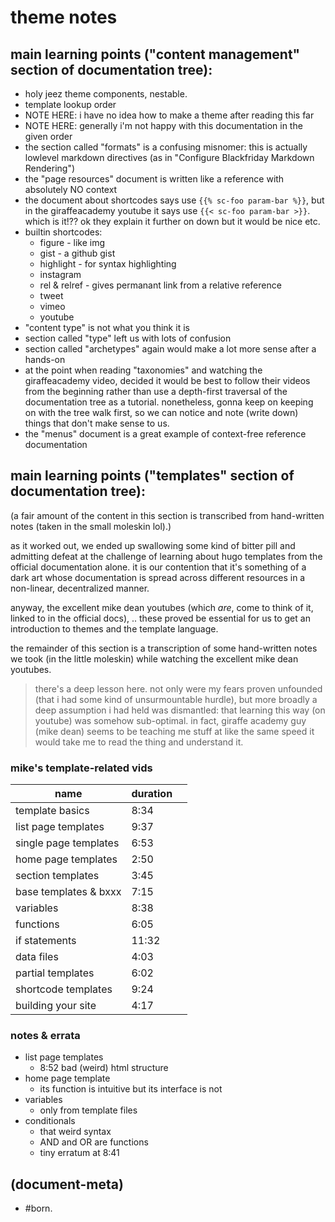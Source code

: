 # theme notes

## main learning points ("content management" section of documentation tree):
  - holy jeez theme components, nestable.
  - template lookup order
  - NOTE HERE: i have no idea how to make a theme after reading this far
  - NOTE HERE: generally i'm not happy with this documentation in the given order
  - the section called "formats" is a confusing misnomer: this is actually lowlevel
    markdown directives (as in "Configure Blackfriday Markdown Rendering")
  - the "page resources" document is written like a reference with absolutely NO context
  - the document about shortcodes says use `{{% sc-foo param-bar %}}`,
    but in the giraffeacademy youtube it says use `{{< sc-foo param-bar >}}`.
    which is it!?? ok they explain it further on down but it would be nice etc.
  - builtin shortcodes:
    - figure - like img
    - gist - a github gist
    - highlight - for syntax highlighting
    - instagram
    - rel & relref - gives permanant link from a relative reference
    - tweet
    - vimeo
    - youtube
  - "content type" is not what you think it is
  - section called "type" left us with lots of confusion
  - section called "archetypes" again would make a lot more sense after a hands-on
  - at the point when reading "taxonomies" and watching the giraffeacademy video,
    decided it would be best to follow their videos from the beginning rather
    than use a depth-first traversal of the documentation tree as a tutorial.
    nonetheless, gonna keep on keeping on with the tree walk first, so we can
    notice and note (write down) things that don't make sense to us.
  - the "menus" document is a great example of context-free reference documentation




## main learning points ("templates" section of documentation tree):

(a fair amount of the content in this section is transcribed from
hand-written notes (taken in the small moleskin lol).)

as it worked out, we ended up swallowing some kind of bitter pill and
admitting defeat at the challenge of learning about hugo templates from
the official documentation alone. it is our contention that it's something
of a dark art whose documentation is spread across different resources in
a non-linear, decentralized manner.

anyway, the excellent mike dean youtubes (which _are_, come to think of it,
linked to in the official docs), .. these proved  be essential for us to
get an introduction to themes and the template language.

the remainder of this section is a transcription of some hand-written
notes we took (in the little moleskin) while watching the excellent mike
dean youtubes.

> there's a deep lesson here. not only were my fears proven unfounded
> (that i had some kind of unsurmountable hurdle), but more broadly a
> deep assumption i had held was dismantled: that learning this way
> (on youtube) was somehow sub-optimal. in fact, giraffe academy guy
> (mike dean) seems to be teaching me stuff at like the same speed it would
> take me to read the thing and understand it.


### mike's template-related vids

|name|duration||
|---|---|---|
|template basics      | 8:34||
|list page templates  | 9:37||
|single page templates| 6:53||
|home page templates  | 2:50||
|section templates    | 3:45||
|base templates & bxxx| 7:15||
|variables            | 8:38||
|functions            | 6:05||
|if statements        |11:32||
|data files           | 4:03||
|partial templates    | 6:02||
|shortcode templates  | 9:24||
|building your site   | 4:17||



### notes & errata

- list page templates
  - 8:52 bad (weird) html structure
- home page template
  - its function is intuitive but its interface is not
- variables
  - only from template files
- conditionals
  - that weird syntax
  - AND and OR are functions
  - tiny erratum at 8:41




## (document-meta)

  - #born.
